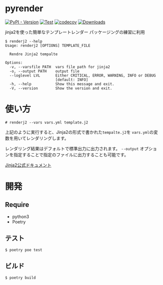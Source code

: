 # pyrender

[![PyPI - Version](https://img.shields.io/pypi/v/renderj2)](https://pypi.org/project/renderj2/)
[![Test](https://github.com/mypaceshun/renderj2/actions/workflows/main.yml/badge.svg)](https://github.com/mypaceshun/renderj2/actions/workflows/main.yml)
[![codecov](https://codecov.io/gh/mypaceshun/renderj2/graph/badge.svg?token=msY4HsQHg6)](https://codecov.io/gh/mypaceshun/renderj2)
[![Downloads](https://static.pepy.tech/badge/renderj2)](https://pepy.tech/project/renderj2)

jinja2を使った簡単なテンプレートレンダー
パッケージングの練習に利用

``` console
$ renderj2 --help
Usage: renderj2 [OPTIONS] TEMPLATE_FILE

  Rendre Jinja2 tempalte

Options:
  -v, --varsfile PATH  vars file path for jinja2
  -o, --output PATH    output file
  --loglevel LVL       Either CRITICAL, ERROR, WARNING, INFO or DEBUG
                       [default: INFO]
  -h, --help           Show this message and exit.
  -V, --version        Show the version and exit.
```

# 使い方

``` console
# renderj2 --vars vars.yml template.j2
```

上記のように実行すると、Jinja2の形式で書かれた`tempalte.j2`を
`vars.yml`の変数を用いてレンダリングします。

レンダリング結果はデフォルトで標準出力に出力されます。
`--output` オプションを指定することで指定のファイルに出力することも可能です。

[Jinja2公式ドキュメント](http://jinja.pocoo.org/docs/2.10/templates/)

# 開発

## Require

  * python3
  * Poetry

## テスト

``` console
$ poetry poe test
```

## ビルド

``` console
$ poetry build
```
